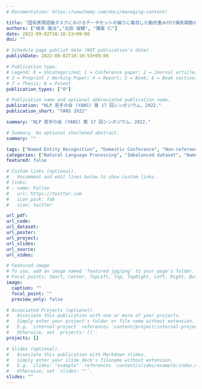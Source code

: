 ```yaml
---
# Documentation: https://wowchemy.com/docs/managing-content/

title: "固有表現認識タスクにおけるデータセットの偏りに着目した動的重み付け損失関数の提案"
authors: ["根本 颯汰","北田 俊輔", "彌冨 仁"]
date: 2022-09-02T10:10:53+09:00
doi: ""

# Schedule page publish date (NOT publication's date).
publishDate: 2022-09-02T10:10:53+09:00

# Publication type.
# Legend: 0 = Uncategorized; 1 = Conference paper; 2 = Journal article;
# 3 = Preprint / Working Paper; 4 = Report; 5 = Book; 6 = Book section;
# 7 = Thesis; 8 = Patent
publication_types: ["0"]

# Publication name and optional abbreviated publication name.
publication: "NLP 若手の会 (YANS) 第 17 回シンポジウム，2022."
publication_short: "YANS 2022"

summary: "NLP 若手の会 (YANS) 第 17 回シンポジウム，2022."

# Summary. An optional shortened abstract.
summary: ""

tags: ["Named Entity Recognition", "Domestic Conference", "Non-refereed", "YANS"]
categories: ["Natural Language Processing", "Imbalanced dataset", "Named Entity Recognition"]
featured: false

# Custom links (optional).
#   Uncomment and edit lines below to show custom links.
# links:
# - name: Follow
#   url: https://twitter.com
#   icon_pack: fab
#   icon: twitter

url_pdf:
url_code:
url_dataset:
url_poster:
url_project:
url_slides:
url_source:
url_video:

# Featured image
# To use, add an image named `featured.jpg/png` to your page's folder. 
# Focal points: Smart, Center, TopLeft, Top, TopRight, Left, Right, BottomLeft, Bottom, BottomRight.
image:
  caption: ""
  focal_point: ""
  preview_only: false

# Associated Projects (optional).
#   Associate this publication with one or more of your projects.
#   Simply enter your project's folder or file name without extension.
#   E.g. `internal-project` references `content/project/internal-project/index.md`.
#   Otherwise, set `projects: []`.
projects: []

# Slides (optional).
#   Associate this publication with Markdown slides.
#   Simply enter your slide deck's filename without extension.
#   E.g. `slides: "example"` references `content/slides/example/index.md`.
#   Otherwise, set `slides: ""`.
slides: ""
---
```

